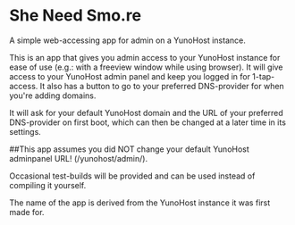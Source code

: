 She Need Smo.re
===============
A simple web-accessing app for admin on a YunoHost instance.

This is an app that gives you admin access to
your YunoHost instance for ease of use
(e.g.: with a freeview window while using browser). It will give access to your YunoHost admin panel and keep you logged in for 1-tap-access. It also has a button to go to your preferred DNS-provider for when you're adding domains.

It will ask for your default YunoHost domain and
the URL of your preferred DNS-provider on first boot,
which can then be changed at a later time in its settings.

##This app assumes you did NOT change your
default YunoHost adminpanel URL!
(/yunohost/admin/).

Occasional test-builds will be provided
and can be used instead of compiling it yourself.

The name of the app is derived from
the YunoHost instance it was first made for.
